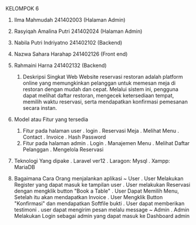 KELOMPOK 6
1. Ilma Mahmudah 241402003
   (Halaman Admin)
3. Rasyiqah Amalina Putri 241402024
   (Halaman Admin)
5. Nabila Putri Indriyatno 241402102
   (Backend)
7. Nazwa Sahara Harahap 241402126
   (Front end)
9. Rahmaini Harna 241402132
    (Backend)

   1. Deskripsi Singkat Web
       Website reservasi restoran adalah platform online yang
 memungkinkan pelanggan untuk memesan meja di
 restoran dengan mudah dan cepat. Melalui sistem ini,
 pengguna dapat melihat daftar restoran, mengecek
 ketersediaan tempat, memilih waktu reservasi, serta mendapatkan konfirmasi pemesanan secara instan.
2. Model atau Fitur yang tersedia
   1. Fitur pada halaman user
      . login
      . Reservasi Meja
      . Melihat Menu
      . Contact
      . Invoice
      . Hash Password
   2. Fitur pada halaman admin
      . Login
      . Manajemen Menu
      . Melihat Daftar Pelanggan
      . Mengelola Reservasi
3. Teknologi Yang dipake
   . Laravel ver12
   . Laragon: Mysql
   . Xampp: MariaDB
4. Bagaimana Cara Orang menjalankan aplikasi
    ~ User
   . User Melakukan Register yang dapat masuk ke tampilan user
   . User melakukan Reservasi dengan mengklik button "Book a Table"
   . User Dapat Memilih Menu, Setelah itu akan mendapatkan Invoice
   . User Mengklik Button "Konfirmasi" dan mendapatkan Softfile bukti
   . User dapat memberikan testimoni
   . user dapat mengirim pesan melalu message
    ~ Admin
   . Admin Melakukan Login sebagai admin yang dapat masuk ke Dashboard admin
   
      
